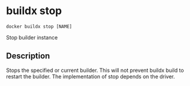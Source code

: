  # buildx stop

```
docker buildx stop [NAME]
```

<!---MARKER_GEN_START-->
Stop builder instance


<!---MARKER_GEN_END-->

## Description

Stops the specified or current builder. This will not prevent buildx build to
restart the builder. The implementation of stop depends on the driver.
